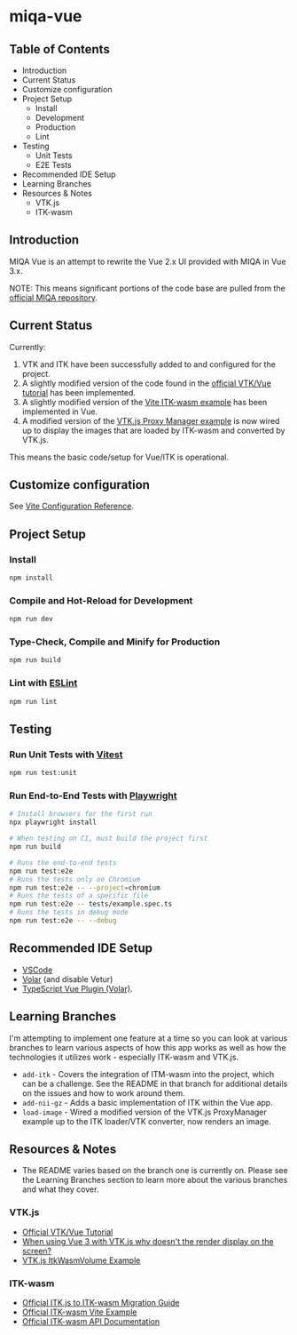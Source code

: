 # miqa-vue

## Table of Contents
- Introduction
- Current Status
- Customize configuration
- Project Setup
    - Install
    - Development
    - Production
    - Lint
- Testing
    - Unit Tests
    - E2E Tests
- Recommended IDE Setup
- Learning Branches
- Resources & Notes
    - VTK.js
    - ITK-wasm

## Introduction
MIQA Vue is an attempt to rewrite the Vue 2.x UI provided with MIQA in Vue 3.x.

NOTE: This means significant portions of the code base are pulled from the [official MIQA repository](https://github.com/OpenImaging/miqa/web_client).

## Current Status
Currently:
1. VTK and ITK have been successfully added to and configured for the project.
2. A slightly modified version of the code found in the [official VTK/Vue tutorial](https://kitware.github.io/vtk-js/docs/vtk_vue.html) has been implemented.
3. A slightly modified version of the [Vite ITK-wasm example](https://github.com/InsightSoftwareConsortium/itk-wasm/tree/main/examples/vite) has been implemented in Vue.
4. A modified version of the [VTK.js Proxy Manager example](https://kitware.github.io/vtk-js/examples/ProxyManager.html) is now wired up to display the images that are loaded by ITK-wasm and converted by VTK.js.

This means the basic code/setup for Vue/ITK is operational.

## Customize configuration

See [Vite Configuration Reference](https://vitejs.dev/config/).

## Project Setup

### Install

```sh
npm install
```

### Compile and Hot-Reload for Development

```sh
npm run dev
```

### Type-Check, Compile and Minify for Production

```sh
npm run build
```

### Lint with [ESLint](https://eslint.org/)
```sh
npm run lint
```

## Testing

### Run Unit Tests with [Vitest](https://vitest.dev/)

```sh
npm run test:unit
```

### Run End-to-End Tests with [Playwright](https://playwright.dev)

```sh
# Install browsers for the first run
npx playwright install

# When testing on CI, must build the project first
npm run build

# Runs the end-to-end tests
npm run test:e2e
# Runs the tests only on Chromium
npm run test:e2e -- --project=chromium
# Runs the tests of a specific file
npm run test:e2e -- tests/example.spec.ts
# Runs the tests in debug mode
npm run test:e2e -- --debug
```


## Recommended IDE Setup
- [VSCode](https://code.visualstudio.com/)
- [Volar](https://marketplace.visualstudio.com/items?itemName=Vue.volar) (and disable Vetur)
- [TypeScript Vue Plugin (Volar)](https://marketplace.visualstudio.com/items?itemName=Vue.vscode-typescript-vue-plugin).

## Learning Branches
I'm attempting to implement one feature at a time so you can look at various branches to learn various aspects of how this app works as well as how the technologies it utilizes work - especially ITK-wasm and VTK.js.

- `add-itk` - Covers the integration of ITM-wasm into the project, which can be a challenge. See the README in that branch for additional details on the issues and how to work around them.
- `add-nii-gz` - Adds a basic implementation of ITK within the Vue app.
- `load-image` - Wired a modified version of the VTK.js ProxyManager example up to the ITK loader/VTK converter, now renders an image.

## Resources & Notes
- The README varies based on the branch one is currently on. Please see the Learning Branches section to learn more about the various branches and what they cover.

### VTK.js
- [Official VTK/Vue Tutorial](https://kitware.github.io/vtk-js/docs/vtk_vue.html)
- [When using Vue 3 with VTK.js why doesn't the render display on the screen?](https://stackoverflow.com/questions/75724232/when-using-vue-3-with-vtk-js-why-doesnt-the-render-display-on-the-screen)
- [VTK.js ItkWasmVolume Example](https://kitware.github.io/vtk-js/examples/ItkWasmVolume.html)

### ITK-wasm
- [Official ITK.js to ITK-wasm Migration Guide](https://wasm.itk.org/docs/itk_js_to_itk_wasm_migration_guide)
- [Official ITK-wasm Vite Example](https://github.com/InsightSoftwareConsortium/itk-wasm/tree/main/examples/vite)
- [Official ITK-wasm API Documentation](https://wasm.itk.org/api/)